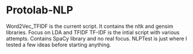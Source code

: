 # Protolab-NLP

Word2Vec_TFIDF is the current script. It contains the nltk and gensim libraries. Focus on LDA and TFIDF
TF-IDF is the intial script with various attempts. Contains SpaCy library and no real focus. 
NLPTest is just where I tested a few ideas before starting anything. 
